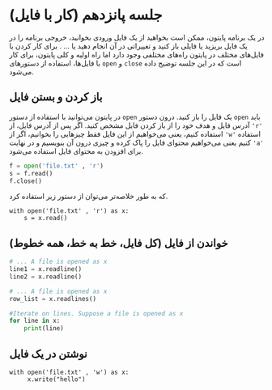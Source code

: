 # جلسه پانزدهم (کار با فایل)
در یک برنامه پایتون، ممکن است بخواهید از یک فایل ورودی بخوانید، خروجی برنامه را در یک فایل بریزید یا فایلی باز کنید و تغییراتی در آن انجام دهید یا ... . برای کار کردن با فایل‌های مختلف در پایتون راه‌های مختلفی وجود دارد اما راه اولیه و کلی پایتون، برای کار با فایل‌ها، استفاده از دستورهای `open` و `close` است که در این جلسه توضیح داده می‌شود.

## باز کردن و بستن فایل

در پایتون می‌توانید با استفاده از دستور `open` یک فایل را باز کنید. درون دستور `open` باید آدرس فایل و هدف خود را از باز کردن فایل مشخص کنید. اگر پس از آدرس فایل، از `'r'` استفاده کنیم، یعنی می‌خواهیم از این فایل فقط چیزهایی را بخوانیم، اگر از `'w'` استفاده کنیم یعنی می‌خواهیم محتوای فایل را پاک کرده و چیزی درون آن بنویسیم و در نهایت `'a'` برای افزودن به محتوای فایل استفاده می‌شود.
```python
f = open('file.txt' , 'r')
s = f.read()
f.close()
```
که به طور خلاصه‌تر می‌توان از دستور زیر استفاده کرد.
```
with open('file.txt' , 'r') as x:
    s = x.read()
```
## خواندن از فایل (کل فایل، خط به خط، همه خطوط)
```python
# ... A file is opened as x
line1 = x.readline()
line2 = x.readline()

# ... A file is opened as x
row_list = x.readlines()

#Iterate on lines. Suppose a file is opened as x
for line in x:
    print(line)
```
## نوشتن در یک فایل
```
with open('file.txt' , 'w') as x:
     x.write("hello")
```
